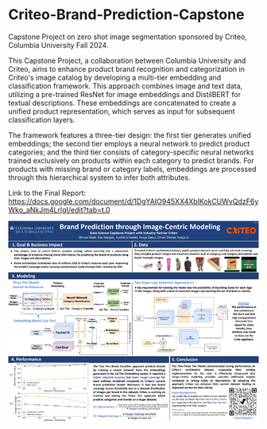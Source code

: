 # Criteo-Brand-Prediction-Capstone
Capstone Project on zero shot image segmentation sponsored by Criteo, Columbia University Fall 2024.  

This Capstone Project, a collaboration between Columbia University and Criteo, aims to enhance product brand recognition and categorization in Criteo's image catalog by developing a multi-tier embedding and classification framework. This approach combines image and text data, utilizing a pre-trained ResNet for image embeddings and DistilBERT for textual descriptions. These embeddings are concatenated to create a unified product representation, which serves as input for subsequent classification layers.

The framework features a three-tier design: the first tier generates unified embeddings; the second tier employs a neural network to predict product categories; and the third tier consists of category-specific neural networks trained exclusively on products within each category to predict brands. For products with missing brand or category labels, embeddings are processed through this hierarchical system to infer both attributes.  

Link to the Final Report: https://docs.google.com/document/d/1DgYAIO945XX4XblKokCUWvQdzF6yWko_aNkJm4LrlgI/edit?tab=t.0    



![Brand_prediction_poster](Brand_prediction_poster.png)
